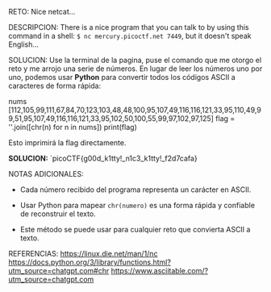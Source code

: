 RETO:
Nice netcat...

DESCRIPCION:
There is a nice program that you can talk to by using this command in a shell: `$ nc mercury.picoctf.net 7449`, but it doesn't speak English...

SOLUCION:
Use la terminal de la pagina, puse el comando que me otorgo el reto y me arrojo una serie de números.
En lugar de leer los números uno por uno, podemos usar **Python** para convertir todos los códigos ASCII a caracteres de forma rápida:

nums [112,105,99,111,67,84,70,123,103,48,48,100,95,107,49,116,116,121,33,95,110,49,99,51,95,107,49,116,116,121,33,95,102,50,100,55,99,97,102,97,125]
flag = ''.join([chr(n) for n in nums]) 
print(flag)


Esto imprimirá la flag directamente.

**SOLUCION:** `picoCTF{g00d_k1tty!_n1c3_k1tty!_f2d7cafa}

NOTAS ADICIONALES:
- Cada número recibido del programa representa un carácter en ASCII.

- Usar Python para mapear `chr(numero)` es una forma rápida y confiable de reconstruir el texto.

- Este método se puede usar para cualquier reto que convierta ASCII a texto.

REFERENCIAS:
https://linux.die.net/man/1/nc
https://docs.python.org/3/library/functions.html?utm_source=chatgpt.com#chr
https://www.asciitable.com/?utm_source=chatgpt.com